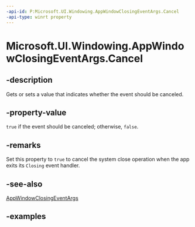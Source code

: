 ```yaml
---
-api-id: P:Microsoft.UI.Windowing.AppWindowClosingEventArgs.Cancel
-api-type: winrt property
---
```


# Microsoft.UI.Windowing.AppWindowClosingEventArgs.Cancel

<!--
public bool Cancel { get; set; }
-->

## -description

Gets or sets a value that indicates whether the event should be canceled.

## -property-value

`true` if the event should be canceled; otherwise, `false`.

## -remarks

Set this property to `true` to cancel the system close operation when the app exits its `Closing` event handler.

## -see-also

[AppWindowClosingEventArgs](appwindowclosingeventargs.md)

## -examples
